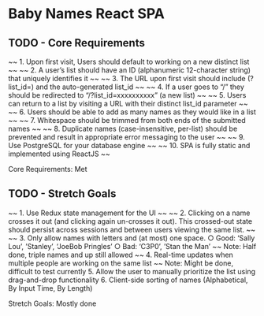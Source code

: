 # Baby Names React SPA

## TODO - Core Requirements

~~ 1. Upon first visit, Users should default to working on a new distinct list ~~
~~ 2. A user’s list should have an ID (alphanumeric 12-character string) that uniquely identifies it ~~
~~ 3. The URL upon first visit should include (?list_id=) and the auto-generated list_id ~~
~~ 4. If a user goes to “/” they should be redirected to “/?list_id=xxxxxxxxxx” (a new list) ~~ 
~~ 5. Users can return to a list by visiting a URL with their distinct list_id parameter ~~ 
~~ 6. Users should be able to add as many names as they would like in a list ~~ 
~~ 7. Whitespace should be trimmed from both ends of the submitted names ~~ 
~~ 8. Duplicate names (case-insensitive, per-list) should be prevented and result in appropriate error messaging to the user ~~ 
~~ 9. Use PostgreSQL for your database engine ~~ 
~~ 10. SPA is fully static and implemented using ReactJS ~~

Core Requirements: Met

## TODO - Stretch Goals

~~ 1. Use Redux state management for the UI ~~ 
~~ 2. Clicking on a name crosses it out (and clicking again un-crosses it out). This crossed-out state should persist across sessions and between users viewing the same list. ~~
~~ 3. Only allow names with letters and (at most) one space. ○ Good:  ‘Sally Lou’, ’Stanley’, ‘JoeBob Pringles’ ○ Bad: ‘C3P0’, ’Stan the Man’ ~~ Note: Half done, triple names and up still allowed
~~ 4. Real-time updates when multiple people are working on the same list  ~~ Note: Might be done, difficult to test currently
5. Allow the user to manually prioritize the list using drag-and-drop functionality 
6. Client-side sorting of names (Alphabetical, By Input Time, By Length)

Stretch Goals: Mostly done